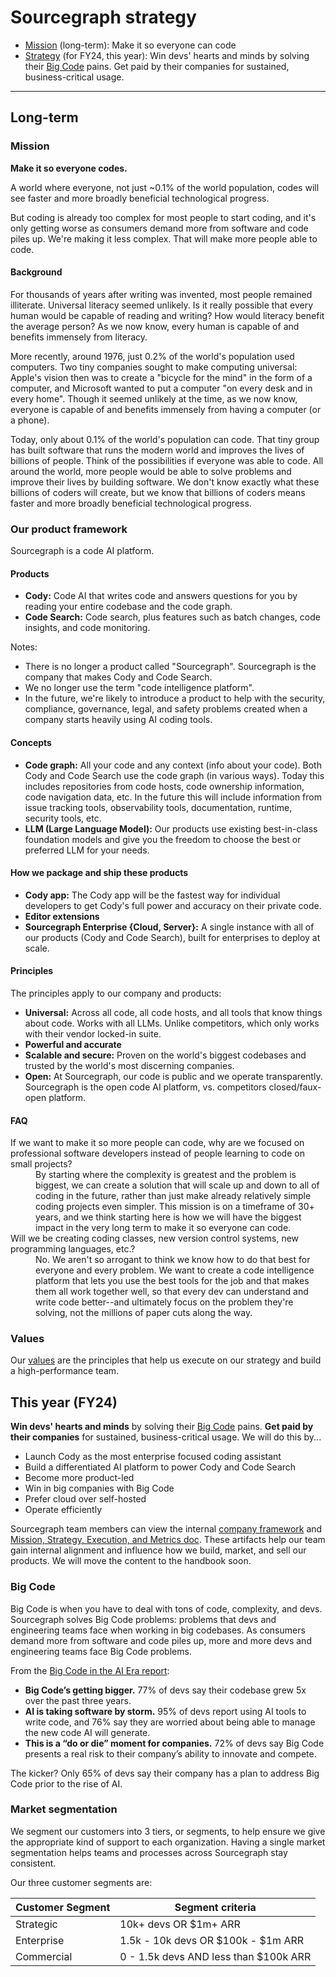 # Sourcegraph strategy

- [Mission](#mission) (long-term): Make it so everyone can code
- [Strategy](#strategy) (for FY24, this year): Win devs' hearts and minds by solving their [Big Code](#big-code) pains. Get paid by their companies for sustained, business-critical usage.

---

## Long-term

### Mission

**Make it so everyone codes.**

A world where everyone, not just ~0.1% of the world population, codes will see faster and more broadly beneficial technological progress.

But coding is already too complex for most people to start coding, and it's only getting worse as consumers demand more from software and code piles up. We're making it less complex. That will make more people able to code.

#### Background

For thousands of years after writing was invented, most people remained illiterate. Universal literacy seemed unlikely. Is it really possible that every human would be capable of reading and writing? How would literacy benefit the average person? As we now know, every human is capable of and benefits immensely from literacy.

More recently, around 1976, just 0.2% of the world's population used computers. Two tiny companies sought to make computing universal: Apple's vision then was to create a "bicycle for the mind" in the form of a computer, and Microsoft wanted to put a computer "on every desk and in every home". Though it seemed unlikely at the time, as we now know, everyone is capable of and benefits immensely from having a computer (or a phone).

Today, only about 0.1% of the world's population can code. That tiny group has built software that runs the modern world and improves the lives of billions of people. Think of the possibilities if everyone was able to code. All around the world, more people would be able to solve problems and improve their lives by building software. We don't know exactly what these billions of coders will create, but we know that billions of coders means faster and more broadly beneficial technological progress.

### Our product framework

Sourcegraph is a code AI platform.

#### Products

- **Cody:** Code AI that writes code and answers questions for you by reading your entire codebase and the code graph.
- **Code Search:** Code search, plus features such as batch changes, code insights, and code monitoring.

Notes:

- There is no longer a product called "Sourcegraph". Sourcegraph is the company that makes Cody and Code Search.
- We no longer use the term "code intelligence platform".
- In the future, we're likely to introduce a product to help with the security, compliance, governance, legal, and safety problems created when a company starts heavily using AI coding tools.

#### Concepts

- **Code graph:** All your code and any context (info about your code). Both Cody and Code Search use the code graph (in various ways). Today this includes repositories from code hosts, code ownership information, code navigation data, etc. In the future this will include information from issue tracking tools, observability tools, documentation, runtime, security tools, etc.
- **LLM (Large Language Model):** Our products use existing best-in-class foundation models and give you the freedom to choose the best or preferred LLM for your needs.

#### How we package and ship these products

- **Cody app:** The Cody app will be the fastest way for individual developers to get Cody's full power and accuracy on their private code.
- **Editor extensions**
- **Sourcegraph Enterprise {Cloud, Server}:** A single instance with all of our products (Cody and Code Search), built for enterprises to deploy at scale.

#### Principles

The principles apply to our company and products:

- **Universal:** Across all code, all code hosts, and all tools that know things about code. Works with all LLMs. Unlike competitors, which only works with their vendor locked-in suite.
- **Powerful and accurate**
- **Scalable and secure:** Proven on the world's biggest codebases and trusted by the world's most discerning companies.
- **Open:** At Sourcegraph, our code is public and we operate transparently. Sourcegraph is the open code AI platform, vs. competitors closed/faux-open platform.

#### FAQ

<dl>
  <dt>If we want to make it so more people can code, why are we focused on professional software developers instead of people learning to code on small projects?</dt>
  <dd>By starting where the complexity is greatest and the problem is biggest, we can create a solution that will scale up and down to all of coding in the future, rather than just make already relatively simple coding projects even simpler. This mission is on a timeframe of 30+ years, and we think starting here is how we will have the biggest impact in the very long term to make it so everyone can code.</dd>

  <dt>Will we be creating coding classes, new version control systems, new programming languages, etc.?</dt>
  <dd>No. We aren't so arrogant to think we know how to do that best for everyone and every problem. We want to create a code intelligence platform that lets you use the best tools for the job and that makes them all work together well, so that every dev can understand and write code better--and ultimately focus on the problem they're solving, not the millions of paper cuts along the way.</dd>
</dl>

### Values

Our [values](../../company-info-and-process/values/index.md) are the principles that help us execute on our strategy and build a high-performance team.

## This year (FY24)

**Win devs' hearts and minds** by solving their [Big Code](#big-code) pains. **Get paid by their companies** for sustained, business-critical usage. We will do this by...

- Launch Cody as the most enterprise focused coding assistant
- Build a differentiated AI platform to power Cody and Code Search
- Become more product-led
- Win in big companies with Big Code
- Prefer cloud over self-hosted
- Operate efficiently

Sourcegraph team members can view the internal [company framework](https://docs.google.com/document/d/127S8cGKrYi2g8CVjMO3fpT33Ld_ZpT7_1UgbAvlqGC0/edit?usp=sharing) and [Mission, Strategy, Execution, and Metrics doc](https://docs.google.com/document/d/1ZgGq3Ox1c1i_3z1z-zLANVDkj2iif_ZUPFq5NvZmAis/edit). These artifacts help our team gain internal alignment and influence how we build, market, and sell our products. We will move the content to the handbook soon.

### Big Code

Big Code is when you have to deal with tons of code, complexity, and devs. Sourcegraph solves Big Code problems: problems that devs and engineering teams face when working in big codebases. As consumers demand more from software and code piles up, more and more devs and engineering teams face Big Code problems.

From the [Big Code in the AI Era report](https://about.sourcegraph.com/blog/big-code-in-ai-era):

- **Big Code’s getting bigger.** 77% of devs say their codebase grew 5x over the past three years.
- **AI is taking software by storm.** 95% of devs report using AI tools to write code, and 76% say they are worried about being able to manage the new code AI will generate.
- **This is a “do or die” moment for companies.** 72% of devs say Big Code presents a real risk to their company’s ability to innovate and compete.

The kicker? Only 65% of devs say their company has a plan to address Big Code prior to the rise of AI.

### Market segmentation

We segment our customers into 3 tiers, or segments, to help ensure we give the appropriate kind of support to each organization. Having a single market segmentation helps teams and processes across Sourcegraph stay consistent.

Our three customer segments are:

| Customer Segment | Segment criteria                      |
| ---------------- | ------------------------------------- |
| Strategic        | 10k+ devs OR $1m+ ARR                 |
| Enterprise       | 1.5k - 10k devs OR $100k - $1m ARR    |
| Commercial       | 0 - 1.5k devs AND less than $100k ARR |

